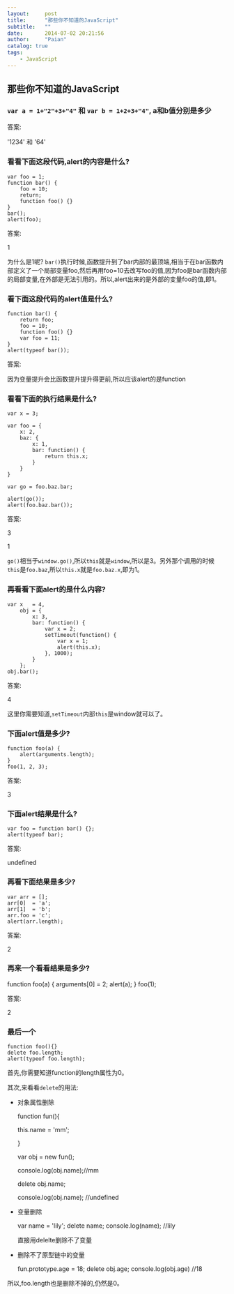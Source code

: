 ```yaml
---
layout:     post
title:      "那些你不知道的JavaScript"
subtitle:   ""
date:       2014-07-02 20:21:56
author:     "Paian"
catalog: true
tags:
    - JavaScript
---
```


## 那些你不知道的JavaScript

### ```var a = 1+"2"+3+"4"``` 和 ```var b = 1+2+3+"4"```, a和b值分别是多少

答案:

'1234' 和 '64'

### 看看下面这段代码,alert的内容是什么?

    var foo = 1;
    function bar() {
        foo = 10;
        return;
        function foo() {}
    }
    bar();
    alert(foo);

答案:

1


为什么是1呢? ```bar()```执行时候,函数提升到了bar内部的最顶端,相当于在bar函数内部定义了一个局部变量foo,然后再用foo=10去改写foo的值,因为foo是bar函数内部的局部变量,在外部是无法引用的。所以,alert出来的是外部的变量foo的值,即1。

### 看下面这段代码的alert值是什么?

```
function bar() {
    return foo;
    foo = 10;
    function foo() {}
    var foo = 11;
}
alert(typeof bar());
```

答案:

因为变量提升会比函数提升提升得更前,所以应该alert的是function

### 看看下面的执行结果是什么?

    var x = 3;

    var foo = {
        x: 2,
        baz: {
            x: 1,
            bar: function() {
                return this.x;
            }
        }
    }

    var go = foo.baz.bar;

    alert(go());
    alert(foo.baz.bar());

答案:

3

1

```go()```相当于```window.go()```,所以```this```就是```window```,所以是3。另外那个调用的时候```this```是```foo.baz```,所以```this.x```就是```foo.baz.x```,即为1。

### 再看看下面alert的是什么内容?

    var x   = 4,
        obj = {
            x: 3,
            bar: function() {
                var x = 2;
                setTimeout(function() {
                    var x = 1;
                    alert(this.x);
                }, 1000);
            }
        };
    obj.bar();

答案:

4

这里你需要知道,```setTimeout```内部```this```是window就可以了。

### 下面alert值是多少?

    function foo(a) {
        alert(arguments.length);
    }
    foo(1, 2, 3);

答案:

3

### 下面alert结果是什么?

    var foo = function bar() {};
    alert(typeof bar);

答案:

undefined

### 再看下面结果是多少?


    var arr = [];
    arr[0]  = 'a';
    arr[1]  = 'b';
    arr.foo = 'c';
    alert(arr.length);

答案:

2

### 再来一个看看结果是多少?

function foo(a) {
    arguments[0] = 2;
    alert(a);
}
foo(1);

答案:

2

### 最后一个

    function foo(){}
    delete foo.length;
    alert(typeof foo.length);

首先,你需要知道function的length属性为0。

其次,来看看```delete```的用法:

- 对象属性删除

    function fun(){

    this.name = 'mm';

    }

    var obj = new fun();

    console.log(obj.name);//mm

    delete obj.name;

    console.log(obj.name); //undefined

- 变量删除

    var name = 'lily';
    delete name;
    console.log(name); //lily

    直接用delelte删除不了变量

- 删除不了原型链中的变量

    fun.prototype.age = 18;
    delete obj.age;
    console.log(obj.age) //18

所以,foo.length也是删除不掉的,仍然是0。







